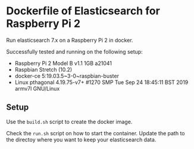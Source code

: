 # Dockerfile of Elasticsearch for Raspberry Pi 2

Run elasticsearch 7.x on a Raspberry Pi 2 in docker.

Successfully tested and running on the following setup:

* Raspberry Pi 2 Model B v1.1	1GB	a21041
* Raspbian Stretch (10.2)
* docker-ce 5:19.03.5~3-0~raspbian-buster
* Linux pthagonal 4.19.75-v7+ #1270 SMP Tue Sep 24 18:45:11 BST 2019 armv7l GNU/Linux

## Setup

Use the `build.sh` script to create the docker image.

Check the `run.sh` script on how to start the container. Update the path to the directoy where you want to keep your elasticsearch data.
